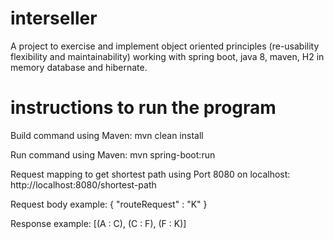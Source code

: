 # interseller

A project to exercise and implement object oriented principles (re-usability flexibility and maintainability) working with spring boot, java 8, maven, H2 in memory database and hibernate.

# instructions to run the program

Build command using Maven:
      mvn clean install


Run command using Maven:
      mvn spring-boot:run


Request mapping to get shortest path using Port 8080 on localhost:
      http://localhost:8080/shortest-path


Request body example:
      {
          "routeRequest" : "K"
      }


Response example:
      [(A : C), (C : F), (F : K)]
